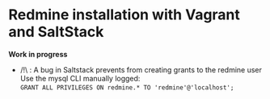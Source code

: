 Redmine installation with Vagrant and SaltStack
===============================================
**Work in progress**

* /!\ : A bug in Saltstack prevents from creating grants to the redmine user <br>
  Use the mysql CLI manually logged:<br>
  ```GRANT ALL PRIVILEGES ON redmine.* TO 'redmine'@'localhost';```
